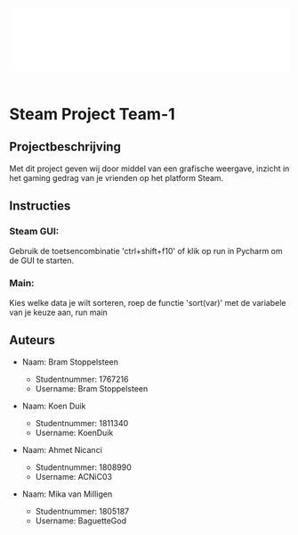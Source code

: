 
<p align="center">
	<img src="assets/header_logo.png">
	<br><br>	
</p>

# Steam Project Team-1
## Projectbeschrijving
Met dit project geven wij door middel van een grafische weergave, 
inzicht in het gaming gedrag van je vrienden op het platform Steam. 


## Instructies
### Steam GUI:
Gebruik de toetsencombinatie 'ctrl+shift+f10' of klik op run in Pycharm om de GUI te starten.

### Main:
Kies welke data je wilt sorteren, roep de functie 'sort(var)' met de variabele van je keuze aan, run main


## Auteurs
- Naam:           Bram Stoppelsteen
  - Studentnummer:  1767216
  - Username:       Bram Stoppelsteen

- Naam:           Koen Duik
  - Studentnummer:  1811340
  - Username:       KoenDuik

- Naam:           Ahmet Nicanci
  - Studentnummer:  1808990
  - Username:       ACNiC03

- Naam:           Mika van Milligen
  - Studentnummer:  1805187
  - Username:       BaguetteGod